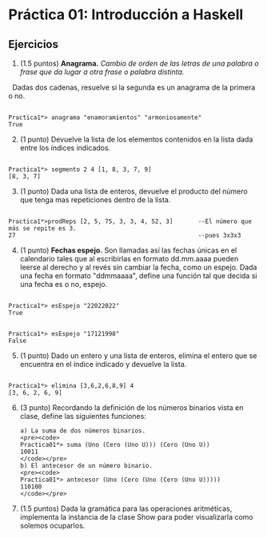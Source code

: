 # Práctica 01: Introducción a Haskell
## Ejercicios
1. (1.5 puntos) **Anagrama.** *Cambio de orden de las letras de una palabra
o frase que da lugar a otra frase o palabra distinta.*


&nbsp;
Dadas dos cadenas, resuelve si la segunda es un anagrama de la primera o no.
<pre><code>
Practica1*> anagrama "enamoramientos" "armoniosamente"
True
</code></pre>

2. (1 punto) Devuelve la lista de los elementos contenidos en la lista dada
entre los índices indicados.
<pre><code>
Practica1*> segmento 2 4 [1, 8, 3, 7, 9]
[8, 3, 7]
</code></pre>

3. (1 punto) Dada una lista de enteros, devuelve el producto del número que
tenga mas repeticiones dentro de la lista.
<pre><code>
Practica1*>prodReps [2, 5, 75, 3, 3, 4, 52, 3]       --El número que más se repite es 3.
27                                                   --pues 3x3x3
</code></pre>

4. (1 punto) **Fechas espejo.** Son llamadas así las fechas únicas en el
calendario tales que al escribirlas en formato dd.mm.aaaa pueden leerse
al derecho y al revés sin cambiar la fecha, como un espejo. Dada una fecha
en formato "ddmmaaaa", define una función tal que decida si una fecha es
o no, espejo.
<pre><code>
Practica1*> esEspejo "22022022"
True
</code></pre>
<pre><code>
Practica1*> esEspejo "17121998"
False
</code></pre>

5. (1 punto) Dado un entero y una lista de enteros, elimina el entero que
se encuentra en el indice indicado y devuelve la lista.
<pre><code>
Practica1*> elimina [3,6,2,6,8,9] 4
[3, 6, 2, 6, 9]
</code></pre>

6. (3 punto) Recordando la definición de los números binarios vista en clase,
define las siguientes funciones:

       a) La suma de dos números binarios.
       <pre><code>
       Practica01*> suma (Uno (Cero (Uno U))) (Cero (Uno U))
       10011
       </code></pre>
       b) El antecesor de un número binario.
       <pre><code>
       Practica01*> antecesor (Uno (Cero (Uno (Cero (Uno U)))))
       110100
       </code></pre>
7. (1.5 puntos) Dada la gramática para las operaciones aritméticas, implementa
la instancia de la clase Show para poder visualizarla como solemos ocuparlos.